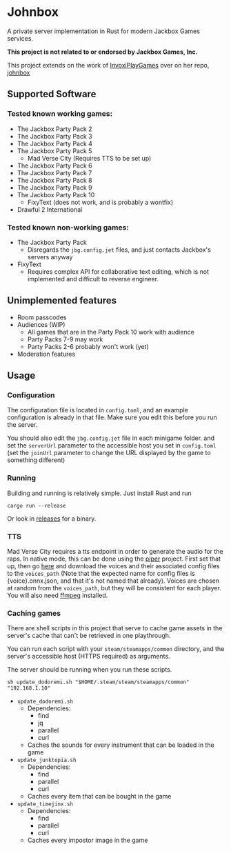 # Johnbox

A private server implementation in Rust for modern Jackbox Games services.

**This project is not related to or endorsed by Jackbox Games, Inc.**

This project extends on the work of [InvoxiPlayGames](https://github.com/InvoxiPlayGames) over on her repo, [johnbox](https://github.com/InvoxiPlayGames/johnbox)

## Supported Software

### Tested known working games:

* The Jackbox Party Pack 2
* The Jackbox Party Pack 3
* The Jackbox Party Pack 4
* The Jackbox Party Pack 5
    * Mad Verse City (Requires TTS to be set up)
* The Jackbox Party Pack 6
* The Jackbox Party Pack 7
* The Jackbox Party Pack 8
* The Jackbox Party Pack 9
* The Jackbox Party Pack 10
    * FixyText (does not work, and is probably a wontfix)
* Drawful 2 International

### Tested known non-working games:

* The Jackbox Party Pack
    * Disregards the `jbg.config.jet` files, and just contacts Jackbox's servers anyway
* FixyText
    * Requires complex API for collaborative text editing, which is not implemented and difficult to reverse engineer.

## Unimplemented features

* Room passcodes
* Audiences (WIP)
    * All games that are in the Party Pack 10 work with audience
    * Party Packs 7-9 may work
    * Party Packs 2-6 probably won't work (yet)
* Moderation features

## Usage

### Configuration

The configuration file is located in `config.toml`, and an example configuration is already in that file. Make sure you edit this before you run the server.

You should also edit the `jbg.config.jet` file in each minigame folder. and set the `serverUrl` parameter to the accessible host you set in `config.toml` (set the `joinUrl` parameter to change the URL displayed by the game to something different)

### Running

Building and running is relatively simple. Just install Rust and run

```shell
cargo run --release
```

Or look in [releases](releases) for a binary.

### TTS

Mad Verse City requires a tts endpoint in order to generate the audio for the raps. In native mode, this can be done using the [piper](https://github.com/rhasspy/piper) project. First set that up, then go [here](https://github.com/rhasspy/piper/blob/master/VOICES.md) and download the voices and their associated config files to the `voices_path` (Note that the expected name for config files is {voice}.onnx.json, and that it's not named that already). Voices are chosen at random from the `voices_path`, but they will be consistent for each player. You will also need [ffmpeg](https://ffmpeg.org/) installed.

### Caching games

There are shell scripts in this project that serve to cache game assets in the server's cache that can't be retrieved in one playthrough.

You can run each script with your `steam/steamapps/common` directory, and the server's accessible host (HTTPS required) as arguments.

The server should be running when you run these scripts.

```shell
sh update_dodoremi.sh "$HOME/.steam/steam/steamapps/common" "192.168.1.10"
```

- `update_dodoremi.sh`
    - Dependencies:
        - find
        - jq
        - parallel
        - curl
    - Caches the sounds for every instrument that can be loaded in the game
- `update_junktopia.sh`
    - Dependencies:
        - find
        - parallel
        - curl
    - Caches every item that can be bought in the game
- `update_timejinx.sh`
    - Dependencies:
        - find
        - parallel
        - curl
    - Caches every impostor image in the game
